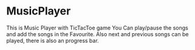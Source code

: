 # MusicPlayer
This is Music Player with TicTacToe game
You Can play/pause the songs and add the songs in the Favourite.
Also next and previous songs can be played, there is also an progress bar.
